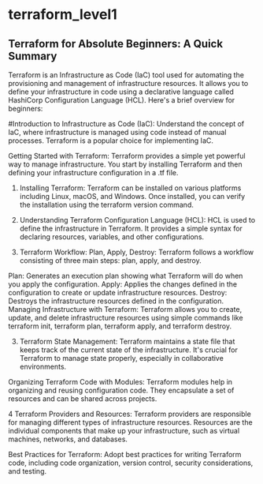 # terraform_level1
## Terraform for Absolute Beginners: A Quick Summary

Terraform is an Infrastructure as Code (IaC) tool used for automating the provisioning and management of infrastructure resources. It allows you to define your infrastructure in code using a declarative language called HashiCorp Configuration Language (HCL). Here's a brief overview for beginners:

#Introduction to Infrastructure as Code (IaC): Understand the concept of IaC, where infrastructure is managed using code instead of manual processes. Terraform is a popular choice for implementing IaC.

Getting Started with Terraform: Terraform provides a simple yet powerful way to manage infrastructure. You start by installing Terraform and then defining your infrastructure configuration in a .tf file.

1. Installing Terraform: Terraform can be installed on various platforms including Linux, macOS, and Windows. Once installed, you can verify the installation using the terraform version command.

2. Understanding Terraform Configuration Language (HCL): HCL is used to define the infrastructure in Terraform. It provides a simple syntax for declaring resources, variables, and other configurations.

3. Terraform Workflow: Plan, Apply, Destroy: Terraform follows a workflow consisting of three main steps: plan, apply, and destroy.

Plan: Generates an execution plan showing what Terraform will do when you apply the configuration.
Apply: Applies the changes defined in the configuration to create or update infrastructure resources.
Destroy: Destroys the infrastructure resources defined in the configuration.
Managing Infrastructure with Terraform: Terraform allows you to create, update, and delete infrastructure resources using simple commands like terraform init, terraform plan, terraform apply, and terraform destroy.

3. Terraform State Management: Terraform maintains a state file that keeps track of the current state of the infrastructure. It's crucial for Terraform to manage state properly, especially in collaborative environments.

Organizing Terraform Code with Modules: Terraform modules help in organizing and reusing configuration code. They encapsulate a set of resources and can be shared across projects.

4 Terraform Providers and Resources: Terraform providers are responsible for managing different types of infrastructure resources. Resources are the individual components that make up your infrastructure, such as virtual machines, networks, and databases.

Best Practices for Terraform: Adopt best practices for writing Terraform code, including code organization, version control, security considerations, and testing.

